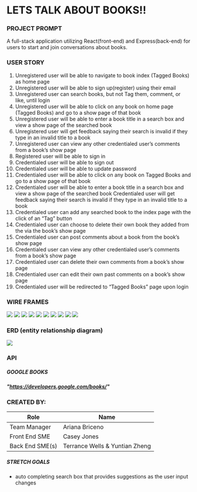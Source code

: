 # LETS TALK ABOUT BOOKS!!

### PROJECT PROMPT
A full-stack application utilizing React(front-end) and Express(back-end) for users to start and join conversations about books. 

### USER STORY
1. Unregistered user will be able to navigate to book index (Tagged Books) as home page
2. Unregistered user will be able to sign up(register) using their email
3. Unregistered user can search books, but not Tag them, comment, or like, until login
4. Unregistered user will be able to click on any book on home page (Tagged Books) and go to a show page of that book
5. Unregistered user will be able to enter a book title in a search box and view a show page of the searched book
6. Unregistered user will get feedback saying their search is invalid if they type in an invalid title to a book
7. Unregistered user can view any other credentialed user’s comments from a book’s show page
8. Registered user will be able to sign in
9. Credentialed user will be able to sign out
10. Credentialed user will be able to update password
11. Credentialed user will be able to click on any book on Tagged Books and go to a show page of that book
12. Credentialed user will be able to enter a book title in a search box and view a show page of the searched book
Credentialed user will get feedback saying their search is invalid if they type in an invalid title to a book
12. Credentialed user can add any searched book to the index page with the click of an “Tag” button
13. Credentialed user can choose to delete their own book they added from the via the book’s show page
14. Credentialed user can post comments about a book from the book’s show page
15. Credentialed user can view any other credentialed user’s comments from a book’s show page
16. Credentialed user can delete their own comments from a book’s show page
17. Credentialed user can edit their own past comments on a book’s show page
18. Credentialed user will be redirected to “Tagged Books” page upon login

### WIRE FRAMES

![](Images/photo1.png)
![](Images/photo2.png)
![](Images/photo3.png)
![](Images/photo4.png)
![](Images/photo5.png)
![](Images/photo6.png)
![](Images/photo7.png)
![](Images/photo8.png)
![](Images/photo9.png)
![](Images/photo10.png)

### ERD (entity relationship diagram)
![](Images/WireFrame.png)

### API
##### GOOGLE BOOKS
##### "https://developers.google.com/books/"

### CREATED BY:
| Role | Name |
| -----|------|
| Team Manager | Ariana Briceno |
| Front End SME | Casey Jones |
| Back End SME(s) | Terrance Wells & Yuntian Zheng |

##### STRETCH GOALS
- auto completing search box that provides suggestions as the user input changes
